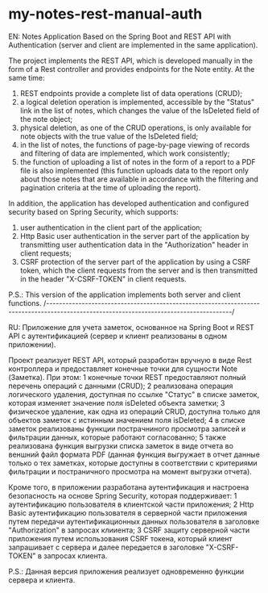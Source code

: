 # my-notes-rest-manual-auth
EN: Notes Application Based on the Spring Boot and REST API with Authentication (server and client are implemented in the same application).

The project implements the REST API, which is developed manually in the form of a Rest controller and provides endpoints for the Note entity. At the same time:
1) REST endpoints provide a complete list of data operations (CRUD);
2) a logical deletion operation is implemented, accessible by the "Status" link in the list of notes, which changes the value of the IsDeleted field of the note object;
3) physical deletion, as one of the CRUD operations, is only available for note objects with the true value of the IsDeleted field;
4) in the list of notes, the functions of page-by-page viewing of records and filtering of data are implemented, which work consistently;
5) the function of uploading a list of notes in the form of a report to a PDF file is also implemented (this function uploads data to the report only about those notes that are available in accordance with the filtering and pagination criteria at the time of uploading the report).

In addition, the application has developed authentication and configured security based on Spring Security, which supports:
1) user authentication in the client part of the application;
2) Http Basic user authentication in the server part of the application by transmitting user authentication data in the "Authorization" header in client requests;
3) CSRF protection of the server part of the application by using a CSRF token, which the client requests from the server and is then transmitted in the header "X-CSRF-TOKEN" in client requests.

P.S.: This version of the application implements both server and client functions.
/---------------------------------------------------------------------------------------------------------------------------------------/

RU: Приложение для учета заметок, основанное на Spring Boot и REST API с аутентификацией (сервер и клиент реализованы в одном приложении).

Проект реализует REST API, который разработан вручную в виде Rest контроллера и предоставляет конечные точки для сущности Note (Заметка). При этом:
1 конечные точки REST предоставляют полный перечень операций с данными (CRUD); 
2 реализована операция логического удаления, доступная по ссылке "Статус" в списке заметок, которая изменяет значение поля isDeleted объекта заметки; 
3 физическое удаление, как одна из операций CRUD, доступна только для объектов заметок с истинным значением поля isDeleted; 
4 в списке заметок реализованы функции пострачниного просмотра записей и фильтрации данных, которые работают согласованно; 
5 также реализована функция выгрузки списка заметок в виде отчета во веншний файл формата PDF (данная функция выгружает в отчет данные только о тех заметках, которые доступны в соответствии с критериями фильтрации и постраничного просмотра на момент выгрузки отчета). 

Кроме того, в приложении разработана аутентификация и настроена безопасность на основе Spring Security, которая поддерживает: 
1 аутентификацию пользователя в клиентской части приложения; 
2 Http Basic аутентификацию пользователя в серверной части приложения путем передачи аутентификационных данных пользователя в заголовке "Authorization" в запросах клииента; 
3 CSRF защиту серверной части приложения путем использования CSRF токена, который клиент запрашивает с сервера и далее передается в заголовке "X-CSRF-TOKEN" в запросах клиента. 

P.S.: Данная версия приложения реализует одновременно функции сервера и клиента.

